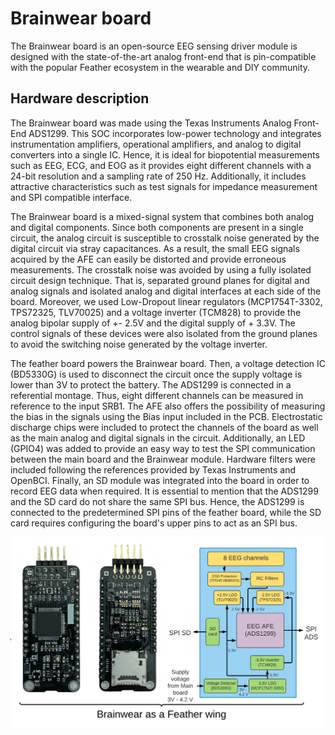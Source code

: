 # Brainwear board

The Brainwear board is an open-source EEG sensing driver module is designed with the state-of-the-art analog front-end that is pin-compatible with the popular Feather ecosystem in the wearable and DIY community.

## Hardware description

The Brainwear board was made using the Texas Instruments Analog Front-End ADS1299. This SOC incorporates low-power technology and integrates instrumentation amplifiers, operational amplifiers, and analog to digital converters into a single IC. Hence, it is ideal for biopotential measurements such as EEG, ECG, and EOG as it provides eight different channels with a 24-bit resolution and a sampling rate of 250 Hz. Additionally, it includes attractive characteristics such as test signals for impedance measurement and SPI compatible interface.

The Brainwear board is a mixed-signal system that combines both analog and digital components. Since both components are present in a single circuit, the analog circuit is susceptible to crosstalk noise generated by the digital circuit via stray capacitances. As a result, the small EEG signals acquired by the AFE can easily be distorted and provide erroneous measurements. The crosstalk noise was avoided by using a fully isolated circuit design technique. That is, separated ground planes for digital and analog signals and isolated analog and digital interfaces at each side of the board. Moreover, we used Low-Dropout linear regulators (MCP1754T-3302, TPS72325, TLV70025) and a voltage inverter (TCM828) to provide the analog bipolar supply of +- 2.5V and the digital supply of + 3.3V. The control signals of these devices were also isolated from the ground planes to avoid the switching noise generated by the voltage inverter.  

The feather board powers the Brainwear board. Then, a voltage detection IC (BD5330G) is used to disconnect the circuit once the supply voltage is lower than 3V to protect the battery. The ADS1299 is connected in a referential montage. Thus, eight different channels can be measured in reference to the input SRB1. The AFE also offers the possibility of measuring the bias in the signals using the Bias input included in the PCB. Electrostatic discharge chips were included to protect the channels of the board as well as the main analog and digital signals in the circuit.
Additionally, an LED (GPIO4) was added to provide an easy way to test the SPI communication between the main board and the Brainwear module. Hardware filters were included following the references provided by Texas Instruments and OpenBCI. Finally, an SD module was integrated into the board in order to record EEG data when required. It is essential to mention that the ADS1299 and the SD card do not share the same SPI bus. Hence, the ADS1299 is connected to the predetermined SPI pins of the feather board, while the SD card requires configuring the board's upper pins to act as an SPI bus.

![](Images/Block_diagram.png)
